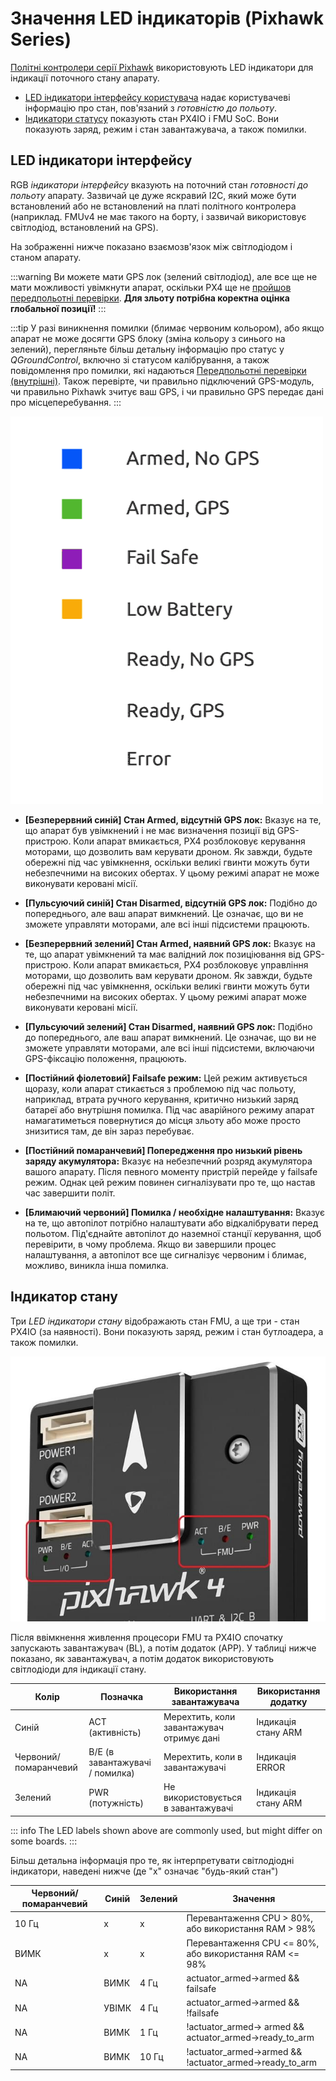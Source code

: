# Значення LED індикаторів (Pixhawk Series)

[Політні контролери серії Pixhawk](../flight_controller/pixhawk_series.md) використовують LED індикатори для індикації поточного стану апарату.
- [LED індикатори інтерфейсу користувача](#ui_led) надає користувачеві інформацію про стан, пов'язаний з *готовністю до польоту*.
- [Індикатори статусу](#status_led) показують стан PX4IO і FMU SoC. Вони показують заряд, режим і стан завантажувача, а також помилки.

<a id="ui_led"></a>

## LED індикатори інтерфейсу

RGB *індикатори інтерфейсу* вказують на поточний стан *готовності до польоту* апарату. Зазвичай це дуже яскравий I2C, який може бути встановлений або не встановлений на платі політного контролера (наприклад. FMUv4 не має такого на борту, і зазвичай використовує світлодіод, встановлений на GPS).

На зображенні нижче показано взаємозв'язок між світлодіодом і станом апарату.

:::warning
Ви можете мати GPS лок (зелений світлодіод), але все ще не мати можливості увімкнути апарат, оскільки PX4 ще не [пройшов передпольотні перевірки](../flying/pre_flight_checks.md). **Для зльоту потрібна коректна оцінка глобальної позиції!**
:::

:::tip
У разі виникнення помилки (блимає червоним кольором), або якщо апарат не може досягти GPS блоку (зміна кольору з синього на зелений), перегляньте більш детальну інформацію про статус у *QGroundControl*, включно зі статусом калібрування, а також повідомлення про помилки, які надаються [Передпольотні перевірки (внутрішні)](../flying/pre_flight_checks.md). Також перевірте, чи правильно підключений GPS-модуль, чи правильно Pixhawk зчитує ваш GPS, і чи правильно GPS передає дані про місцеперебування.
:::

![Значення світлодіодів](../../assets/flight_controller/pixhawk_led_meanings.gif)


* **[Безперервний синій] Стан Armed, відсутній GPS лок:** Вказує на те, що апарат був увімкнений і не має визначення позиції від GPS-пристрою. Коли апарат вмикається, PX4 розблоковує керування моторами, що дозволить вам керувати дроном. Як завжди, будьте обережні під час увімкнення, оскільки великі гвинти можуть бути небезпечними на високих обертах. У цьому режимі апарат не може виконувати керовані місії.

* **[Пульсуючий синій] Стан Disarmed, відсутній GPS лок:** Подібно до попереднього, але ваш апарат вимкнений. Це означає, що ви не зможете управляти моторами, але всі інші підсистеми працюють.

* **[Безперервний зелений] Стан Armed, наявний GPS лок:** Вказує на те, що апарат увімкнений та має валідний лок позиціювання від GPS-пристрою. Коли апарат вмикається, PX4 розблоковує управління моторами, що дозволить вам керувати дроном. Як завжди, будьте обережні під час увімкнення, оскільки великі гвинти можуть бути небезпечними на високих обертах. У цьому режимі апарат може виконувати керовані місії.

* **[Пульсуючий зелений] Стан Disarmed, наявний GPS лок:** Подібно до попереднього, але ваш апарат вимкнений. Це означає, що ви не зможете управляти моторами, але всі інші підсистеми, включаючи GPS-фіксацію положення, працюють.

* **[Постійний фіолетовий] Failsafe режим:** Цей режим активується щоразу, коли апарат стикається з проблемою під час польоту, наприклад, втрата ручного керування, критично низький заряд батареї або внутрішня помилка. Під час аварійного режиму апарат намагатиметься повернутися до місця зльоту або може просто знизитися там, де він зараз перебуває.

* **[Постійний помаранчевий] Попередження про низький рівень заряду акумулятора:** Вказує на небезпечний розряд акумулятора вашого апарату. Після певного моменту пристрій перейде у failsafe режим. Однак цей режим повинен сигналізувати про те, що настав час завершити політ.

* **[Блимаючий червоний] Помилка / необхідне налаштування:** Вказує на те, що автопілот потрібно налаштувати або відкалібрувати перед польотом. Під'єднайте автопілот до наземної станції керування, щоб перевірити, в чому проблема. Якщо ви завершили процес налаштування, а автопілот все ще сигналізує червоним і блимає, можливо, виникла інша помилка.


<a id="status_led"></a>

## Індикатор стану

Три *LED індикатори стану* відображають стан FMU, а ще три - стан PX4IO (за наявності). Вони показують заряд, режим і стан бутлоадера, а також помилки.

![Pixhawk 4](../../assets/flight_controller/pixhawk4/pixhawk4_status_leds.jpg)

Після ввімкнення живлення процесори FMU та PX4IO спочатку запускають завантажувач (BL), а потім додаток (APP). У таблиці нижче показано, як завантажувач, а потім додаток використовують світлодіоди для індикації стану.

| Колір                 | Позначка                        | Використання завантажувача                | Використання додатку |
| --------------------- | ------------------------------- | ----------------------------------------- | -------------------- |
| Синій                 | ACT (активність)                | Мерехтить, коли завантажувач отримує дані | Індикація стану ARM  |
| Червоний/помаранчевий | B/E (в завантажувачі / помилка) | Мерехтить, коли в завантажувачі           | Індикація ERROR      |
| Зелений               | PWR (потужність)                | Не використовується в завантажувачі       | Індикація стану ARM  |

::: info
The LED labels shown above are commonly used, but might differ on some boards.
:::

Більш детальна інформація про те, як інтерпретувати світлодіодні індикатори, наведені нижче (де "х" означає "будь-який стан")

| Червоний/помаранчевий | Синій | Зелений | Значення                                                     |
| --------------------- | ----- | ------- | ------------------------------------------------------------ |
| 10 Гц                 | x     | x       | Перевантаження CPU > 80%, або використання RAM > 98%         |
| ВИМК                  | x     | x       | Перевантаження CPU <= 80%, або використання RAM <= 98%       |
| NA                    | ВИМК  | 4 Гц    | actuator_armed->armed && failsafe                            |
| NA                    | УВІМК | 4 Гц    | actuator_armed->armed && !failsafe                           |
| NA                    | ВИМК  | 1 Гц    | !actuator_armed-> armed && actuator_armed->ready_to_arm  |
| NA                    | ВИМК  | 10 Гц   | !actuator_armed->armed  && !actuator_armed->ready_to_arm | 

